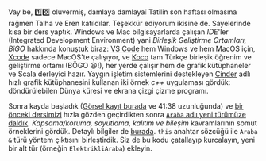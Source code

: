 Vay be, 1️⃣0️⃣ oluvermiş, damlaya damlaya❕ Tatilin son haftası olmasına rağmen Talha ve Eren katıldılar. Teşekkür ediyorum ikisine de. Sayelerinde kısa bir ders yaptık. Windows ve Mac bilgisayarlarda çalışan *IDE*'ler (Integrated Development Environment) yani *Birleşik Geliştirme Ortamları, BiGO* hakkında konuştuk biraz: [VS Code](https://code.visualstudio.com) hem Windows ve hem MacOS için, [Xcode](https://developer.apple.com/xcode/) sadece MacOS'te çalışıyor, ve [Koco](https://ozetle.com) tam Türkçe birleşik öğrenim ve geliştirme ortamı (BÖGO 😆!), her yerde çalışır hem de grafik kütüphaneler ve Scala derleyici hazır. Yaygın işletim sistemlerini destekleyen [Cinder](https://libcinder.org/gallery) adlı hızlı grafik kütüphanesini kullanan iki örnek *c++* uygulaması gördük: döndürülebilen Dünya küresi ve ekrana çizgi çizme programı.  

Sonra kayda başladık ([Görsel kayıt burada](https://drive.google.com/file/d/1yAIe-4ukKw8Eqws7TU6ER55EFK23Zzuf/view) ve 41:38 uzunluğunda) ve [bir önceki dersimizi](ileri/ders9.md) hızla gözden geçirdikten sonra [`Araba` adlı yeni türümüze daldık](https://www.onlinegdb.com/dbFycFP09). *Kapsama/koruma, soyutlama, kalıtım ve bileşim* kavramlarının somut örneklerini gördük. Detaylı bilgiler de [burada](sınıf-yapı-kavramı.md). `this` anahtar sözcüğü ile `Araba &` türü yöntem çıktısını birleştirdik. Siz de bu kodu çatallayıp kurcalayın, yeni bir alt tür (örneğin `ElektrikliAraba`) ekleyin.